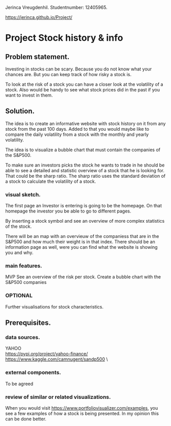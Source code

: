 Jerinca Vreugdenhil. 
Studentnumber: 12405965. 

https://jerinca.github.io/Project/

# Project Stock history & info 
## Problem statement. 

Investing in stocks can be scary. Because you do not know what your chances are. 
But you can keep track of how risky a stock is. 

To look at the risk of a stock you can have a closer look at the volatility of a stock. 
Also would be handy to see what stock prices did in the past if you want to invest in them. 


## Solution. 
The idea is to create an informative website with stock history on it from any stock from the past 100 days. Added to that you would maybe like to compare the daily volatility from a stock with the monthly and yearly volatility. 

The idea is to visualize a bubble chart that must contain the companies of the S&P500. 

To make sure an investors picks the stock he wants to trade in he should be able to see a detailed and statistic overview of a stock that he is looking for. That could be the sharp ratio. The sharp ratio uses the standard deviation of a stock to calculate the volatility of a stock.

### visual sketch. 

The first page an Investor is entering is going to be the homepage. On that homepage the investor you be able to go to different pages. 

By inserting a stock symbol and see an overview of more complex statistics of the stock. 

There will be an map with an overvieuw of the companiess that are in the S&P500 and how much their weight is in that index.
There should be an information page as well, were you can find what the website is showing you and why.

### main features. 

MVP
See an overview of the risk per stock. 
Create a bubble chart with the S&P500 companies

### OPTIONAL
Further visualisations for stock characteristics.


## Prerequisites. 

### data sources. 
YAHOO \
https://pypi.org/project/yahoo-finance/ \
https://www.kaggle.com/camnugent/sandp500 \


### external components. 
To be agreed

### review of similar or related visualizations. 
When you would visit https://www.portfoliovisualizer.com/examples, you see a few examples of how a stock is being presented. In my opinion this can be done better. 
